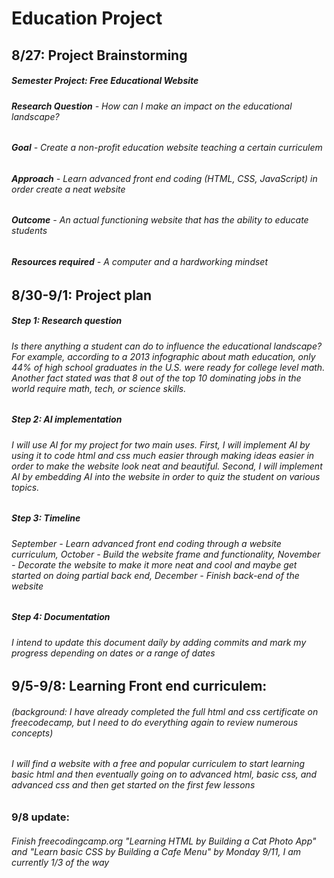 # Education Project

## 8/27: Project Brainstorming
##### Semester Project: Free Educational Website
###### **Research Question** - How can I make an impact on the educational landscape?
###### **Goal** - Create a non-profit education website teaching a certain curriculem
###### **Approach** - Learn advanced front end coding (HTML, CSS, JavaScript) in order create a neat website
###### **Outcome** - An actual functioning website that has the ability to educate students
###### **Resources required** - A computer and a hardworking mindset
## 8/30-9/1: Project plan
##### Step 1: Research question
###### Is there anything a student can do to influence the educational landscape? For example, according to a 2013 infographic about math education, only 44% of high school graduates in the U.S. were ready for college level math. Another fact stated was that 8 out of the top 10 dominating jobs in the world require math, tech, or science skills. 
##### Step 2: AI implementation
###### I will use AI for my project for two main uses. First, I will implement AI by using it to code html and css much easier through making ideas easier in order to make the website look neat and beautiful. Second, I will implement AI by embedding AI into the website in order to quiz the student on various topics.
##### Step 3: Timeline
###### September - Learn advanced front end coding through a website curriculum, October - Build the website frame and functionality, November - Decorate the website to make it more neat and cool and maybe get started on doing partial back end, December - Finish back-end of the website
##### Step 4: Documentation
###### I intend to update this document daily by adding commits and mark my progress depending on dates or a range of dates
## 9/5-9/8: Learning Front end curriculem:
###### (background: I have already completed the full html and css certificate on freecodecamp, but I need to do everything again to review numerous concepts)
###### I will find a website with a free and popular curriculem to start learning basic html and then eventually going on to advanced html, basic css, and advanced css and then get started on the first few lessons
### 9/8 update:
###### Finish freecodingcamp.org "Learning HTML by Building a Cat Photo App" and "Learn basic CSS by Building a Cafe Menu" by Monday 9/11, I am currently 1/3 of the way
